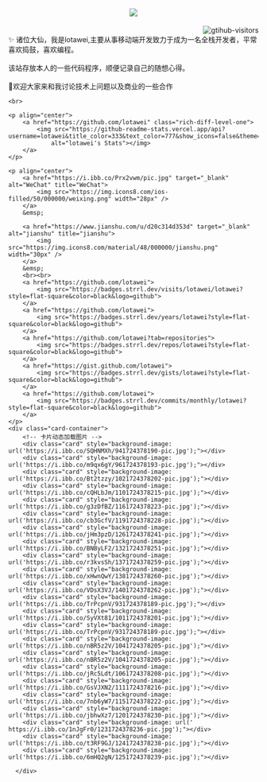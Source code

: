 <!-- <!DOCTYPE html>
<html lang="en">
<head>
    <meta charset="UTF-8">
    <meta name="viewport" content="width=device-width, initial-scale=1.0">
    <style>
        /* 卡片容器 */
        .card-container {
          display: grid;
          grid-template-columns: repeat(auto-fit, minmax(200px, 1fr));
          gap: 20px;
          padding: 20px;
          max-width: 1200px;
          margin: auto;
        }

        /* 卡片样式 */
        .card {
          width: 100%;
          aspect-ratio: 3 / 4;
          background-size: contain;
          background-position: center;
          border-radius: 15px;
          overflow: hidden;
          transition: transform 0.3s ease, box-shadow 0.3s ease;
          position: relative;
          box-shadow: 0 8px 15px rgba(0, 0, 0, 0.2);
        }

        /* 卡片悬停效果 */
        .card::after {
          content: '';
          position: absolute;
          top: 0;
          left: 0;
          right: 0;
          bottom: 0;
          background: linear-gradient(180deg, rgba(0, 0, 0, 0) 60%, rgba(0, 0, 0, 0.6));
          opacity: 0;
          transition: opacity 0.3s ease;
        }

        .card:hover {
          transform: scale(1.05);
          box-shadow: 0 15px 25px rgba(0, 0, 0, 0.4);
        }

        .card:hover::after {
          opacity: 1;
        }
      </style>
</head> -->

<body>
    <h1 align="center"> <a href="https://sunguoqi.com/"> <img
                src="https://readme-typing-svg.herokuapp.com/?lines=console.log(%22龙少%2C%20你好!%22);lotawei祝您今天愉快!&center=true&size=27">
        </a> </h1>
    <a href="https://github.com/lotawei">
        <img align="right"
            src="https://komarev.com/ghpvc/?username=lotawei&label=Visitors&color=red&style=flat&logo=github"
            alt="gtihub-visitors" />
    </a>
    </details>
    <br>✨ 诸位大仙，我是lotawei,主要从事移动端开发致力于成为一名全栈开发者，平常喜欢捣鼓，喜欢编程。</br>
    <br>该站存放本人的一些代码程序，顺便记录自己的随想心得。</br>
    <br> 🤣欢迎大家来和我讨论技术上问题以及商业的一些合作</br>

    <br>

    <p align="center">
        <a href="https://github.com/lotawei" class="rich-diff-level-one">
            <img src="https://github-readme-stats.vercel.app/api?username=lotawei&title_color=333&text_color=777&show_icons=false&theme=transparent"
                alt="lotawei's Stats"></img>
        </a>
    </p>

    <p align="center">
        <a href="https://i.ibb.co/Prx2vwm/pic.jpg" target="_blank" alt="WeChat" title="WeChat">
            <img src="https://img.icons8.com/ios-filled/50/000000/weixing.png" width="28px" />
        </a>
        &emsp;

        <a href="https://www.jianshu.com/u/d20c314d353d" target="_blank" alt="jianshu" title="jianshu">
            <img src="https://img.icons8.com/material/48/000000/jianshu.png" width="30px" />
        </a>
        &emsp;
        <br><br>
        <a href="https://github.com/lotawei">
            <img src="https://badges.strrl.dev/visits/lotawei/lotawei?style=flat-square&color=black&logo=github">
        </a>
        <a href="https://github.com/lotawei">
            <img src="https://badges.strrl.dev/years/lotawei?style=flat-square&color=black&logo=github">
        </a>
        <a href="https://github.com/lotawei?tab=repositories">
            <img src="https://badges.strrl.dev/repos/lotawei?style=flat-square&color=black&logo=github">
        </a>
        <a href="https://gist.github.com/lotawei">
            <img src="https://badges.strrl.dev/gists/lotawei?style=flat-square&color=black&logo=github">
        </a>
        <a href="https://github.com/lotawei">
            <img src="https://badges.strrl.dev/commits/monthly/lotawei?style=flat-square&color=black&logo=github">
        </a>
    </p>
    <div class="card-container">
        <!-- 卡片动态加载图片 -->
        <div class="card" style="background-image: url('https://i.ibb.co/SQHNMXh/941724378190-pic.jpg');"></div>
        <div class="card" style="background-image: url('https://i.ibb.co/m9qx6gY/961724378193-pic.jpg');"></div>
        <div class="card" style="background-image: url('https://i.ibb.co/Bt2tzzy/1021724378202-pic.jpg');"></div>
        <div class="card" style="background-image: url('https://i.ibb.co/cQHLbJm/1101724378215-pic.jpg');"></div>
        <div class="card" style="background-image: url('https://i.ibb.co/g3zDfBZ/1161724378223-pic.jpg');"></div>
        <div class="card" style="background-image: url('https://i.ibb.co/cb3GcfV/1191724378228-pic.jpg');"></div>
        <div class="card" style="background-image: url('https://i.ibb.co/jHm3pzD/1261724378241-pic.jpg');"></div>
        <div class="card" style="background-image: url('https://i.ibb.co/BNByLF2/1321724378251-pic.jpg');"></div>
        <div class="card" style="background-image: url('https://i.ibb.co/r3kvsSh/1371724378259-pic.jpg');"></div>
        <div class="card" style="background-image: url('https://i.ibb.co/xHwnQwY/1381724378260-pic.jpg');"></div>
        <div class="card" style="background-image: url('https://i.ibb.co/VDsX3VJ/1401724378262-pic.jpg');"></div>
        <div class="card" style="background-image: url('https://i.ibb.co/TrPcpnV/931724378189-pic.jpg');"></div>
        <div class="card" style="background-image: url('https://i.ibb.co/SyVXt81/1011724378201-pic.jpg');"></div>
        <div class="card" style="background-image: url('https://i.ibb.co/TrPcpnV/931724378189-pic.jpg');"></div>
        <div class="card" style="background-image: url('https://i.ibb.co/nBR5z2V/1041724378205-pic.jpg');"></div>
        <div class="card" style="background-image: url('https://i.ibb.co/nBR5z2V/1041724378205-pic.jpg');"></div>
        <div class="card" style="background-image: url('https://i.ibb.co/jRc5Ldt/1061724378208-pic.jpg');"></div>
        <div class="card" style="background-image: url('https://i.ibb.co/GsVJXN2/1111724378216-pic.jpg');"></div>
        <div class="card" style="background-image: url('https://i.ibb.co/7nb6yW7/1151724378222-pic.jpg');"></div>
        <div class="card" style="background-image: url('https://i.ibb.co/jbhwXz7/1201724378230-pic.jpg');"></div>
        <div class="card" style="background-image: url('    https://i.ibb.co/1nJgFr0/1231724378236-pic.jpg');"></div>
        <div class="card" style="background-image: url('https://i.ibb.co/t3RF9GJ/1241724378238-pic.jpg');"></div>
        <div class="card" style="background-image: url('https://i.ibb.co/6mHQ2gN/1251724378239-pic.jpg');"></div>

      </div>
</body>
